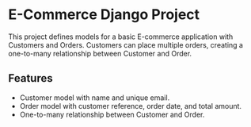 # E-Commerce Django Project

This project defines models for a basic E-commerce application with Customers and Orders. Customers can place multiple orders, creating a one-to-many relationship between Customer and Order.
## **Features**
- Customer model with name and unique email.
- Order model with customer reference, order date, and total amount.
- One-to-many relationship between Customer and Order.